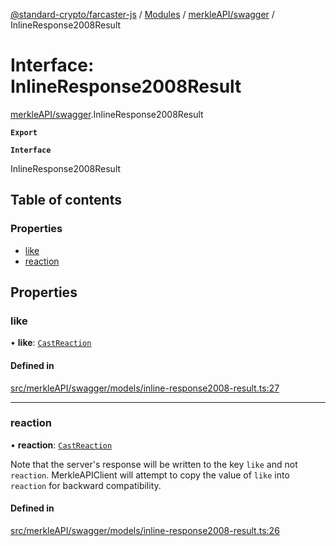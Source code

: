 [@standard-crypto/farcaster-js](../README.md) / [Modules](../modules.md) / [merkleAPI/swagger](../modules/merkleAPI_swagger.md) / InlineResponse2008Result

# Interface: InlineResponse2008Result

[merkleAPI/swagger](../modules/merkleAPI_swagger.md).InlineResponse2008Result

**`Export`**

**`Interface`**

InlineResponse2008Result

## Table of contents

### Properties

- [like](merkleAPI_swagger.InlineResponse2008Result.md#like)
- [reaction](merkleAPI_swagger.InlineResponse2008Result.md#reaction)

## Properties

### like

• **like**: [`CastReaction`](merkleAPI_swagger.CastReaction.md)

#### Defined in

[src/merkleAPI/swagger/models/inline-response2008-result.ts:27](https://github.com/standard-crypto/farcaster-js/blob/main/src/merkleAPI/swagger/models/inline-response2008-result.ts#L27)

___

### reaction

• **reaction**: [`CastReaction`](merkleAPI_swagger.CastReaction.md)

Note that the server's response will be written to the key `like` and not
`reaction`. MerkleAPIClient will attempt to copy the value of `like`
into `reaction` for backward compatibility.

#### Defined in

[src/merkleAPI/swagger/models/inline-response2008-result.ts:26](https://github.com/standard-crypto/farcaster-js/blob/main/src/merkleAPI/swagger/models/inline-response2008-result.ts#L26)
